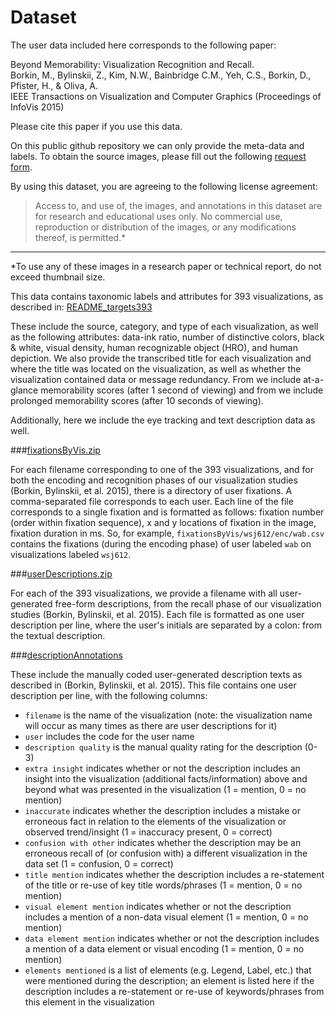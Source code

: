 # Dataset

The user data included here corresponds to the following paper: 

<dl>
Beyond Memorability: Visualization Recognition and Recall.<br>
Borkin, M., Bylinskii, Z., Kim, N.W., Bainbridge C.M., Yeh, C.S., Borkin, D., Pfister, H., & Oliva, A.<br>
IEEE Transactions on Visualization and Computer Graphics (Proceedings of InfoVis 2015)<br>
</dl>

Please cite this paper if you use this data.

On this public github repository we can only provide the meta-data and labels.
To obtain the source images, please fill out the following [request form](http://massvis.mit.edu/#data).

By using this dataset, you are agreeing to the following license agreement:
> Access to, and use of, the images, and annotations in this dataset are for research and educational uses only. No commercial use, reproduction or distribution of the images, or any modifications thereof, is permitted.* 

---

*To use any of these images in a research paper or technical report, do not exceed thumbnail size.

This data contains taxonomic labels and attributes for 393 visualizations, as described in:
[README_targets393](https://github.com/massvis/dataset/blob/master/csv_files/README_targets393.md) 

These include the source, category, and type of each visualization, as well as the following attributes: data-ink ratio, number of distinctive colors, black & white, visual density, human recognizable object (HRO), and human depiction. We also provide the transcribed title for each visualization and where the title was located on the visualization, as well as whether the visualization contained data or message redundancy. From we include at-a-glance memorability scores (after 1 second of viewing) and from we include prolonged memorability scores (after 10 seconds of viewing). 

Additionally, here we include the eye tracking and text description data as well.

###[fixationsByVis.zip](https://github.com/massvis/eyetracking/blob/master/csv_files/fixationsByVis.zip)

For each filename corresponding to one of the 393 visualizations, and for both the encoding and recognition phases of our visualization studies (Borkin, Bylinskii, et al. 2015), there is a directory of user fixations. A comma-separated file corresponds to each user. Each line of the file corresponds to a single fixation and is formatted as follows: fixation number (order within fixation sequence), x and y locations of fixation in the image, fixation duration in ms. So, for example, `fixationsByVis/wsj612/enc/wab.csv` contains the fixations (during the encoding phase) of user labeled `wab` on visualizations labeled `wsj612`.

###[userDescriptions.zip](https://github.com/massvis/eyetracking/blob/master/csv_files/userDescriptions.zip)

For each of the 393 visualizations, we provide a filename with all user-generated free-form descriptions, from the recall phase of our visualization studies (Borkin, Bylinskii, et al. 2015). Each file is formatted as one user description per line, where the user's initials are separated by a colon: from the textual description.

###[descriptionAnnotations](https://github.com/massvis/eyetracking/blob/master/csv_files/descriptionAnnotations.csv)

These include the manually coded user-generated description texts as described in (Borkin, Bylinskii, et al. 2015). This file contains one user description per line, with the following columns:
* `filename` is the name of the visualization (note: the visualization name will occur as many times as there are user descriptions for it)
* `user` includes the code for the user name
* `description quality` is the manual quality rating for the description (0-3)
* `extra insight` indicates whether or not the description includes an insight into the visualization (additional facts/information) above and beyond what was presented in the visualization (1 = mention, 0 = no mention)
* `inaccurate` indicates whether the description includes a mistake or erroneous fact in relation to the elements of the visualization or observed trend/insight (1 = inaccuracy present, 0 = correct)
* `confusion with other` indicates whether the description may be an erroneous recall of (or confusion with) a different visualization in the data set (1 = confusion, 0 = correct)
* `title mention` indicates whether the description includes a re-statement of the title or re-use of key title words/phrases (1 = mention, 0 = no mention)
* `visual element mention` indicates whether or not the description includes a mention of a non-data visual element (1 = mention, 0 = no mention)
* `data element mention` indicates whether or not the description includes a mention of a data element or visual encoding (1 = mention, 0 = no mention)
* `elements mentioned` is a list of elements (e.g. Legend, Label, etc.) that were mentioned during the description; an element is listed here if the description includes a re-statement or re-use of keywords/phrases from this element in the visualization



